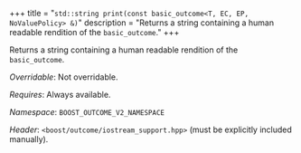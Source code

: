 +++
title = "`std::string print(const basic_outcome<T, EC, EP, NoValuePolicy> &)`"
description = "Returns a string containing a human readable rendition of the `basic_outcome`."
+++

Returns a string containing a human readable rendition of the `basic_outcome`.

*Overridable*: Not overridable.

*Requires*: Always available.

*Namespace*: `BOOST_OUTCOME_V2_NAMESPACE`

*Header*: `<boost/outcome/iostream_support.hpp>` (must be explicitly included manually).
